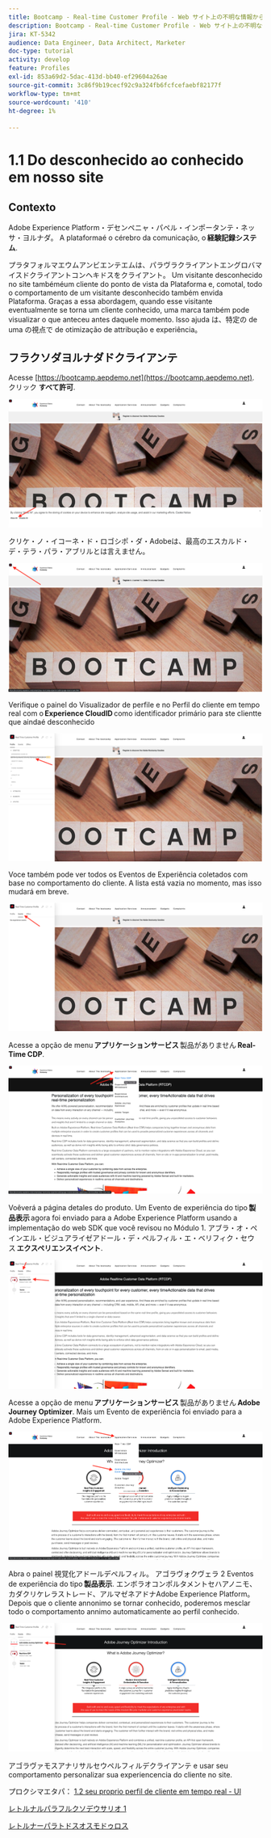 ```yaml
---
title: Bootcamp - Real-time Customer Profile - Web サイト上の不明な情報から既知の情報まで — ブラジル
description: Bootcamp - Real-time Customer Profile - Web サイト上の不明な情報から既知の情報まで — ブラジル
jira: KT-5342
audience: Data Engineer, Data Architect, Marketer
doc-type: tutorial
activity: develop
feature: Profiles
exl-id: 853a69d2-5dac-413d-bb40-ef29604a26ae
source-git-commit: 3c86f9b19cecf92c9a324fb6fcfcefaebf82177f
workflow-type: tm+mt
source-wordcount: '410'
ht-degree: 1%

---
```


# 1.1 Do desconhecido ao conhecido em nosso site

## Contexto

Adobe Experience Platform・デセンペニャ・パペル・インポータンテ・ネッサ・ヨルナダ。 A plataformaé o cérebro da comunicação, o **経験記録システム**.

プラタフォルマエウムアンビエンテエムは、パラヴラクライアントエングロバマイスドクライアントコンヘキドスをクライアント。 Um visitante desconhecido no site tambéméum cliente do ponto de vista da Plataforma e, comotal, todo o comportamento de um visitante desconhecido também envida Plataforma. Graças a essa abordagem, quando esse visitante eventualmente se torna um cliente conhecido, uma marca também pode visualizar o que anteceu antes daquele momento. Isso ajuda は、特定の de uma の視点で de otimização de attribução e experiência。

## フラクソダヨルナダドクライアンテ

Acesse [https://bootcamp.aepdemo.net](https://bootcamp.aepdemo.net). クリック **すべて許可**.

![DSN](./images/web8.png)

クリケ・ノ・イコーネ・ド・ロゴシポ・ダ・Adobeは、最高のエスカルド・デ・テラ・パラ・アブリルとは言えません。

![デモ](./images/pv1.png)

Verifique o painel do Visualizador de perfile e no Perfil do cliente em tempo real com o **Experience CloudID** como identificador primário para ste clientte que aindaé desconhecido

![デモ](./images/pv2.png)

Voce também pode ver todos os Eventos de Experiência coletados com base no comportamento do cliente. A lista está vazia no momento, mas isso mudará em breve.

![デモ](./images/pv3.png)

Acesse a opção de menu **アプリケーションサービス** 製品がありません **Real-Time CDP**.

![デモ](./images/pv4.png)

Voêverá a página detales do produto. Um Evento de experiência do tipo **製品表示** agora foi enviado para a Adobe Experience Platform usando a implementação do web SDK que você revisou no Módulo 1. アブラ・オ・ペインエル・ビジュアライゼアドール・デ・ペルフィル・エ・ベリフィク・セウス **エクスペリエンスイベント**.

![デモ](./images/pv5.png)

Acesse a opção de menu **アプリケーションサービス** 製品がありません **Adobe Journey Optimizer**. Mais um Evento de experiência foi enviado para a Adobe Experience Platform.

![デモ](./images/pv7.png)

Abra o painel 視覚化アドールデペルフィル。 アゴラヴォクヴェラ 2 Eventos de experiência do tipo **製品表示**. エンボラオコンポルタメントセハアノニモ、カダクリケレラストレード、アルマゼネアドナAdobe Experience Platform。 Depois que o cliente annonimo se tornar conhecido, poderemos mesclar todo o comportamento annimo automaticamente ao perfil conhecido.

![デモ](./images/pv8.png)

アゴラヴァモスアナリサルセウペルフィルデクライアンテ e usar seu comportamento personalizar sua experiencencia do cliente no site.

プロクシマエタパ： [1.2 seu proprio perfil de cliente em tempo real - UI](./ex2.md)

[レトルナルパラフルクソデウサリオ 1](./uc1.md)

[レトルナーパラトドスオスモドゥロス](../../overview.md)
